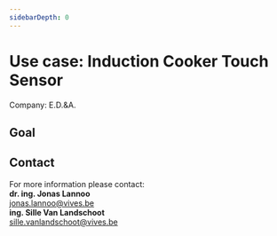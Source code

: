 ```yaml
---
sidebarDepth: 0
---
```


# Use case: Induction Cooker Touch Sensor
Company: E.D.&A.

## Goal

## Contact

For more information please contact: <br/>
**dr. ing. Jonas Lannoo** <br/>
<jonas.lannoo@vives.be> <br/>
**ing. Sille Van Landschoot** <br/>
<sille.vanlandschoot@vives.be>

